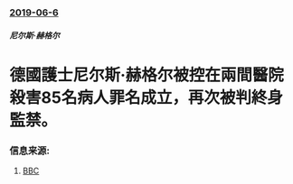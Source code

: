 ### [2019-06-6](/news/2019/06/6/index.md)

##### 尼尔斯·赫格尔
# 德國護士尼尔斯·赫格尔被控在兩間醫院殺害85名病人罪名成立，再次被判終身監禁。 




### 信息来源:

1. [BBC](https://www.bbc.co.uk/news/world-europe-48539894)
